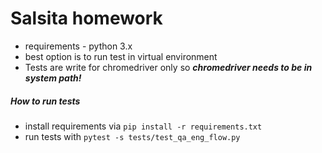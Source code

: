 # Salsita homework

* requirements - python 3.x
* best option is to run test in virtual environment 
* Tests are write for chromedriver only so **_chromedriver needs to be in system path!_**

##### How to run tests
* install requirements via `pip install -r requirements.txt`
* run tests with `pytest -s tests/test_qa_eng_flow.py`
